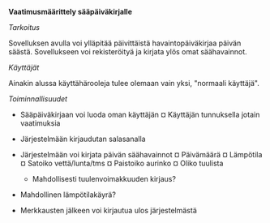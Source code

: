 **Vaatimusmäärittely sääpäiväkirjalle**

*Tarkoitus*

Sovelluksen avulla voi ylläpitää päivittäistä havaintopäiväkirjaa päivän säästä. Sovellukseen voi rekisteröityä ja kirjata ylös omat säähavainnot.

*Käyttäjät*

Ainakin alussa käyttähärooleja tulee olemaan vain yksi, "normaali käyttäjä".

*Toiminnallisuudet*
- Sääpäiväkirjaan voi luoda oman käyttäjän
  ¤ Käyttäjän tunnuksella jotain vaatimuksia

- Järjestelmään kirjaudutan salasanalla

- Järjestelmään voi kirjata päivän säähavainnot
  ¤ Päivämäärä
  ¤ Lämpötila
  ¤ Satoiko vettä/lunta/tms
  ¤ Paistoiko aurinko
  ¤ Oliko tuulista
    - Mahdollisesti tuulenvoimakkuuden kirjaus?

- Mahdollinen lämpötilakäyrä?

- Merkkausten jälkeen voi kirjautua ulos järjestelmästä
